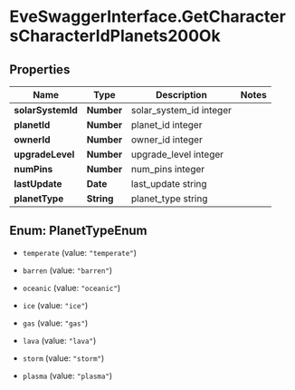 # EveSwaggerInterface.GetCharactersCharacterIdPlanets200Ok

## Properties
Name | Type | Description | Notes
------------ | ------------- | ------------- | -------------
**solarSystemId** | **Number** | solar_system_id integer | 
**planetId** | **Number** | planet_id integer | 
**ownerId** | **Number** | owner_id integer | 
**upgradeLevel** | **Number** | upgrade_level integer | 
**numPins** | **Number** | num_pins integer | 
**lastUpdate** | **Date** | last_update string | 
**planetType** | **String** | planet_type string | 


<a name="PlanetTypeEnum"></a>
## Enum: PlanetTypeEnum


* `temperate` (value: `"temperate"`)

* `barren` (value: `"barren"`)

* `oceanic` (value: `"oceanic"`)

* `ice` (value: `"ice"`)

* `gas` (value: `"gas"`)

* `lava` (value: `"lava"`)

* `storm` (value: `"storm"`)

* `plasma` (value: `"plasma"`)




